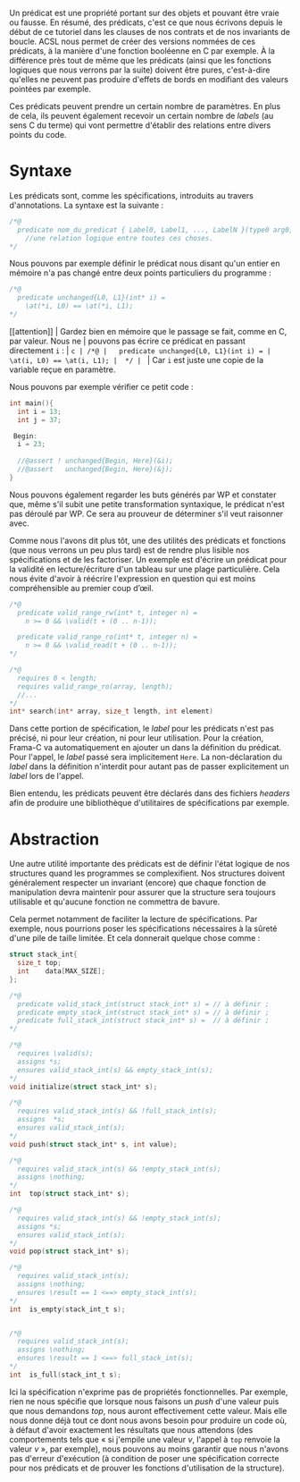 Un prédicat est une propriété portant sur des objets et pouvant être vraie ou 
fausse. En résumé, des prédicats, c'est ce que nous écrivons depuis le début de
ce tutoriel dans les clauses de nos contrats et de nos invariants de boucle. 
ACSL nous permet de créer des versions nommées de ces prédicats, à la manière 
d'une fonction booléenne en C par exemple. À la différence près tout de même que
les prédicats (ainsi que les fonctions logiques que nous verrons par la suite) 
doivent être pures, c'est-à-dire qu'elles ne peuvent pas produire d'effets de 
bords en modifiant des valeurs pointées par exemple.

Ces prédicats peuvent prendre un certain nombre de paramètres. En plus de cela,
ils peuvent également recevoir un certain nombre de *labels* (au sens C du terme) 
qui vont permettre d'établir des relations entre divers points du code. 

# Syntaxe

Les prédicats sont, comme les spécifications, introduits au travers 
d'annotations. La syntaxe est la suivante :

```c
/*@
  predicate nom_du_predicat { Label0, Label1, ..., LabelN }(type0 arg0, type1 arg1, ..., typeN argN) =
    //une relation logique entre toutes ces choses.
*/
```

Nous pouvons par exemple définir le prédicat nous disant qu'un entier en mémoire n'a
pas changé entre deux points particuliers du programme :

```c
/*@
  predicate unchanged{L0, L1}(int* i) =
    \at(*i, L0) == \at(*i, L1);
*/
```

[[attention]]
| Gardez bien en mémoire que le passage se fait, comme en C, par valeur. Nous ne
| pouvons pas écrire ce prédicat en passant directement `i` :
| ```c
| /*@
|   predicate unchanged{L0, L1}(int i) =
|     \at(i, L0) == \at(i, L1);
|  */
| ```
| Car `i` est juste une copie de la variable reçue en paramètre.

Nous pouvons par exemple vérifier ce petit code :

```c
int main(){
  int i = 13;
  int j = 37;

 Begin:
  i = 23;
 
  //@assert ! unchanged{Begin, Here}(&i);
  //@assert   unchanged{Begin, Here}(&j);
}
```

Nous pouvons également regarder les buts générés par WP et constater que, 
même s'il subit une petite transformation syntaxique, le prédicat n'est pas 
déroulé par WP. Ce sera au prouveur de déterminer s'il veut raisonner avec.

Comme nous l'avons dit plus tôt, une des utilités des prédicats et fonctions (que 
nous verrons un peu plus tard) est de rendre plus lisible nos spécifications et 
de les factoriser. Un exemple est d'écrire un prédicat pour la validité en 
lecture/écriture d'un tableau sur une plage particulière. Cela nous évite d'avoir
à réécrire l'expression en question qui est moins compréhensible au premier 
coup d’œil.

```c
/*@
  predicate valid_range_rw(int* t, integer n) =
    n >= 0 && \valid(t + (0 .. n-1));

  predicate valid_range_ro(int* t, integer n) =
    n >= 0 && \valid_read(t + (0 .. n-1));
*/

/*@
  requires 0 < length;
  requires valid_range_ro(array, length);
  //...
*/
int* search(int* array, size_t length, int element)
```

Dans cette portion de spécification, le *label* pour les prédicats n'est pas 
précisé, ni pour leur création, ni pour leur utilisation. Pour la création, 
Frama-C va automatiquement en ajouter un dans la définition du prédicat. 
Pour l'appel, le *label* passé sera implicitement ```Here```. La non-déclaration
du *label* dans la définition n'interdit pour autant pas de passer explicitement
un *label* lors de l'appel.

Bien entendu, les prédicats peuvent être déclarés dans des fichiers *headers* afin
de produire une bibliothèque d'utilitaires de spécifications par exemple.

# Abstraction

Une autre utilité importante des prédicats est de définir l'état logique de nos
structures quand les programmes se complexifient. Nos structures doivent 
généralement respecter un invariant (encore) que chaque fonction de manipulation
devra maintenir pour assurer que la structure sera toujours utilisable et 
qu'aucune fonction ne commettra de bavure.

Cela permet notamment de faciliter la lecture de spécifications. Par exemple, nous
pourrions poser les spécifications nécessaires à la sûreté d'une pile de taille 
limitée. Et cela donnerait quelque chose comme :

```c
struct stack_int{
  size_t top;
  int    data[MAX_SIZE];
};

/*@
  predicate valid_stack_int(struct stack_int* s) = // à définir ;
  predicate empty_stack_int(struct stack_int* s) = // à définir ;
  predicate full_stack_int(struct stack_int* s) =  // à définir ;
*/

/*@
  requires \valid(s);
  assigns *s;
  ensures valid_stack_int(s) && empty_stack_int(s);
*/
void initialize(struct stack_int* s);

/*@
  requires valid_stack_int(s) && !full_stack_int(s);
  assigns  *s;
  ensures valid_stack_int(s);
*/
void push(struct stack_int* s, int value);

/*@
  requires valid_stack_int(s) && !empty_stack_int(s);
  assigns \nothing;
*/
int  top(struct stack_int* s);

/*@
  requires valid_stack_int(s) && !empty_stack_int(s);
  assigns *s;
  ensures valid_stack_int(s);
*/
void pop(struct stack_int* s);

/*@
  requires valid_stack_int(s);
  assigns \nothing;
  ensures \result == 1 <==> empty_stack_int(s);
*/
int  is_empty(stack_int_t s);


/*@
  requires valid_stack_int(s);
  assigns \nothing;
  ensures \result == 1 <==> full_stack_int(s);
*/
int  is_full(stack_int_t s);
```

Ici la spécification n'exprime pas de propriétés fonctionnelles. Par exemple, 
rien ne nous spécifie que lorsque nous faisons un *push* d'une valeur puis que nous
demandons *top*, nous auront effectivement cette valeur. Mais elle nous donne 
déjà tout ce dont nous avons besoin pour produire un code où, à défaut d'avoir 
exactement les résultats que nous attendons (des comportements tels que « si 
j'empile une valeur $v$, l'appel à `top` renvoie la valeur $v$ », par exemple), nous
 pouvons au moins garantir que nous n'avons pas d'erreur d'exécution (à condition 
de poser une spécification correcte pour nos prédicats et de prouver les fonctions 
d'utilisation de la structure).
